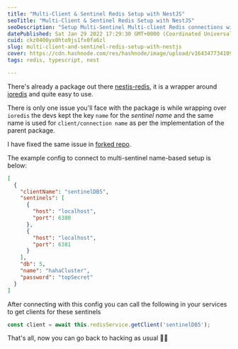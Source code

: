```yaml
---
title: "Multi-Client & Sentinel Redis Setup with NestJS"
seoTitle: "Multi-Client & Sentinel Redis Setup with NestJS"
seoDescription: "Setup Multi-Sentinel Multi-client Redis connections with NestJS"
datePublished: Sat Jan 29 2022 17:29:30 GMT+0000 (Coordinated Universal Time)
cuid: ckz0400yx0hto9js1fx0fa6zl
slug: multi-client-and-sentinel-redis-setup-with-nestjs
cover: https://cdn.hashnode.com/res/hashnode/image/upload/v1643477341099/VvuNNrh7I.png
tags: redis, typescript, nest

---
```


There's already a package out there [nestjs-redis](https://github.com/skunight/nestjs-redis), it is a wrapper around [ioredis](https://www.npmjs.com/package/ioredis) and quite easy to use.

There is only one issue you'll face with the package is while wrapping over `ioredis` the devs kept the key `name` for the *sentinel name* and the same name is used for `client/connection name` as per the implementation of the parent package.

I have fixed the same issue in [forked repo](https://github.com/aashutoshrathi/nestjs-redis).

The example config to connect to multi-sentinel name-based setup is below:
```json
[
  {
    "clientName": "sentinelDB5",
    "sentinels": [
      {
        "host": "localhost",
        "port": 6380
      },
      {
        "host": "localhost",
        "port": 6381
      }
    ],
    "db": 5,
    "name": "hahaCluster",
    "password": "topSecret"
  }
]
```

After connecting with this config you can call the following in your services to get clients for these sentinels
```ts
const client = await this.redisService.getClient('sentinelDB5');
```

That's all, now you can go back to hacking as usual 🖖🏻